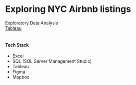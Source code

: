 # Exploring NYC Airbnb listings
Exploratory Data Analysis<br/>
[Tableau](https://public.tableau.com/app/profile/sujay.bahumik/viz/AirbnbListingsNewYorkCity/Home#1) <br/>
<br/>
#### Tech Stack<br/>
* Excel
* SQL (SQL Server Management Studio)
* Tableau
* Figma
* Mapbox
